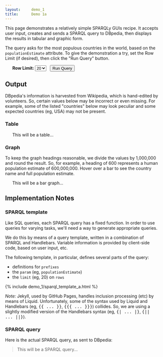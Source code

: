 ```yaml
---
layout:     demo_1
title:      Demo 1a
---
```


This page demonstrates a relatively simple SPARQLy GUIs recipe.
It accepts user input, creates and sends a SPARQL query to DBpedia,
then displays the results in tabular and graphic form.

The query asks for the most populous countries in the world,
based on the `populationEstimate` attribute.
To give the demonstration a try, set the Row Limit (if desired),
then click the "Run Query" button.

<ul>
  <b>Row Limit:</b>
  <select name="limit" id="set_limit">
    <option>5</option>
    <option>10</option>
    <option selected="selected">20</option>
    <option>40</option>
  </select>
  &nbsp;
  <button id="run_query">Run Query</button>
</ul>


## Output

DBpedia's information is harvested from Wikipedia,
which is hand-edited by volunteers.
So, certain values below may be incorrect or even missing.
For example, some of the listed "countries" below may look peculiar
and some expected countries (eg, USA) may not be present.

### Table

<ul>
  <div id="sparql_table">
    This will be a table...
  </div>
</ul>

### Graph

To keep the graph headings reasonable,
we divide the values by 1,000,000 and round the result.
So, for example, a heading of 600 represents
a human population estimate of 600,000,000.
Hover over a bar to see the country name and full population estimate.

<ul>
  <div id="sparql_graph">
    This will be a bar graph...
  </div>
</ul>


## Implementation Notes


### SPARQL template

Like SQL queries, each SPARQL query has a fixed function.
In order to use queries for varying tasks,
we'll need a way to generate appropriate queries.

We do this by means of a query template,
written in a combination of SPARQL and Handlebars.
Variable information is provided by client-side code,
based on user input, etc.

The following template, in particular, defines several parts of the query:

* definitions for `prefixes`
* the `param` (eg, `populationEstimate`)
* the `limit` (eg, 20) on `rows`

{% include demo_1/sparql_template_a.html %}

*Note:*
Jekyll, used by GitHub Pages, handles inclusion processing (etc)
by means of Liquid.
Unfortunately, some of the syntax used by Liquid and Handlebars
(eg, <tt>{&#123; ... &#125;}</tt>, <tt>{&#123;{ ... }&#125;}</tt>) collides.
So, we are using a slightly modified version of the Handlebars syntax
(eg, <tt>{| ... |}</tt>, <tt>{|| ... ||}</tt>).


### SPARQL query

Here is the actual SPARQL query, as sent to DBpedia:

<blockquote>
  <div id="sparql_query">
    This will be a SPARQL query...
  </div>
</blockquote>
